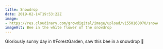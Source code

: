```yaml
---
title: Snowdrop
date: 2019-02-14T19:53:22Z
image: 
- https://res.cloudinary.com/growdigital/image/upload/v1550168070/snowdrop-8907AA3F.jpg
imageAlt: Bee in the white flower of the snowdrop
---
```


Gloriously sunny day in #ForestGarden, saw this bee in a snowdrop 🙂
